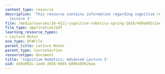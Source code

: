 ```yaml
---
content_type: resource
description: 'This resource contains information regarding cognitive robotics: Advanced
  lecture 3'
file: /media/courses/16-412j-cognitive-robotics-spring-2016/4d9a092c1ae834560d85b806a8962baa_MIT16_412JS16_L16.pdf
file_type: application/pdf
learning_resource_types:
- Lecture Notes
ocw_type: OCWFile
parent_title: Lecture Notes
parent_type: CourseSection
resourcetype: Document
title: 'Cognitive Robotics: Advanced Lecture 3'
uid: 4d9a092c-1ae8-3456-0d85-b806a8962baa
---
```

